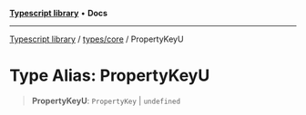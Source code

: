 [**Typescript library**](../../../index.md) • **Docs**

***

[Typescript library](../../../modules.md) / [types/core](../index.md) / PropertyKeyU

# Type Alias: PropertyKeyU

> **PropertyKeyU**: `PropertyKey` \| `undefined`
